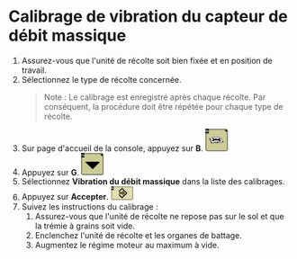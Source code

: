 # Calibrage de vibration du capteur de débit massique

1. Assurez-vous que l'unité de récolte soit bien fixée et en position de travail.
1. Sélectionnez le type de récolte concernée.
    > Note : Le calibrage est enregistré après chaque récolte. Par conséquent, la procédure
    > doit être répétée pour chaque type de récolte.
1. Sur page d'accueil de la console, appuyez sur **B**. <img src="images/yield-calibration-Procedure-s-600-series-combines-FR-11.png" alt="Clé plate sur un livre" width="40">
1. Appuyez sur **G**. <img src="images/yield-calibration-Procedure-s-600-series-combines-FR-12.png" alt="Flèche vers le bas" width="40">
1. Sélectionnez **Vibration du débit massique** dans la liste des calibrages. <img src="images/yield-calibration-Procedure-s-600-series-combines-FR-15.png" alt="Flèche pointant vers la droite dans un losange" width="1">
1.  Appuyez sur **Accepter**. <img src="images/yield-calibration-Procedure-s-600-series-combines-FR-16.png" alt="Flèche pointant vers la droite dans un losange" width="40">
1. Suivez les instructions du calibrage : 
    1. Assurez-vous que l'unité de récolte ne repose pas sur le sol et que la trémie à grains soit vide.
    1. Enclenchez l'unité de récolte et les organes de battage. 
    1. Augmentez le régime moteur au maximum à vide.
